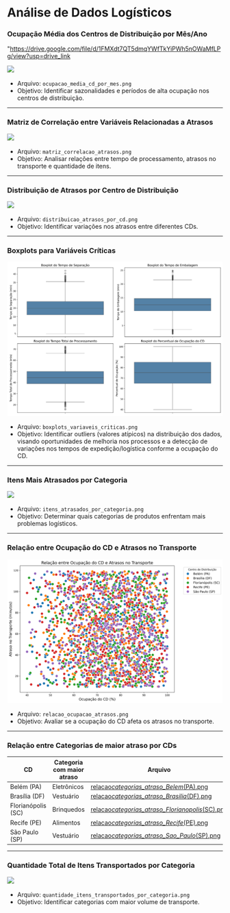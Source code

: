 # Análise de Dados Logísticos

### Ocupação Média dos Centros de Distribuição por Mês/Ano
"https://drive.google.com/file/d/1FMXdt7QT5dmqYWfTkYiPWh5nOWaMfLPg/view?usp=drive_link

<img src="../resources/images/ocupacao_media_cd_por_mes.png" />

- Arquivo: `ocupacao_media_cd_por_mes.png`
- Objetivo: Identificar sazonalidades e períodos de alta ocupação nos centros de distribuição.

<hr>

### Matriz de Correlação entre Variáveis Relacionadas a Atrasos

<img src="../resources/images/matriz_correlacao_atrasos.png" />

- Arquivo: `matriz_correlacao_atrasos.png`
- Objetivo: Analisar relações entre tempo de processamento, atrasos no transporte e quantidade de itens.

<hr>

### Distribuição de Atrasos por Centro de Distribuição

<img src="../resources/images/distribuicao_atrasos_por_cd.png" />

- Arquivo: `distribuicao_atrasos_por_cd.png`
- Objetivo: Identificar variações nos atrasos entre diferentes CDs.

<hr>

### Boxplots para Variáveis Críticas

<img src="../resources/images/boxplots_variaveis_criticas.png" />

- Arquivo: `boxplots_variaveis_criticas.png`
- Objetivo: Identificar outliers (valores atípicos) na distribuição dos dados, visando oportunidades de melhoria nos processos e a detecção de variações nos tempos de expedição/logística conforme a ocupação do CD.

<hr>

### Itens Mais Atrasados por Categoria

<img src="../resources/images/itens_atrasados_por_categoria.png" />

- Arquivo: `itens_atrasados_por_categoria.png`
- Objetivo: Determinar quais categorias de produtos enfrentam mais problemas logísticos.

<hr>

### Relação entre Ocupação do CD e Atrasos no Transporte

<img src="../resources/images/relacao_ocupacao_atrasos.png" />

- Arquivo: `relacao_ocupacao_atrasos.png`
- Objetivo: Avaliar se a ocupação do CD afeta os atrasos no transporte.

<hr>

### Relação entre Categorias de maior atraso por CDs

| CD                 | Categoria com maior atraso | Arquivo                                                                                                                             |
| ------------------ | -------------------------- | ----------------------------------------------------------------------------------------------------------------------------------- |
| Belém (PA)         | Eletrônicos                | <a href="../resources/images/relacao_categorias_atraso_Belem_(PA).png">relacao*categorias_atraso_Belem*(PA).png</a>                 |
| Brasília (DF)      | Vestuário                  | <a href="../resources/images/relacao_categorias_atraso_Brasilia_(DF).png">relacao*categorias_atraso_Brasilia*(DF).png</a>           |
| Florianópolis (SC) | Brinquedos                 | <a href="../resources/images/relacao_categorias_atraso_Florianopolis_(SC).png">relacao*categorias_atraso_Florianopolis*(SC).png</a> |
| Recife (PE)        | Alimentos                  | <a href="../resources/images/relacao_categorias_atraso_Recife_(PE).png">relacao*categorias_atraso_Recife*(PE).png</a>               |
| São Paulo (SP)     | Vestuário                  | <a href="../resources/images/relacao_categorias_atraso_Sao_Paulo_(SP).png">relacao*categorias_atraso_Sao_Paulo*(SP).png</a>         |

<hr>

### Quantidade Total de Itens Transportados por Categoria

<img src="../resources/images/quantidade_itens_transportados_por_categoria.png" />

- Arquivo: `quantidade_itens_transportados_por_categoria.png`
- Objetivo: Identificar categorias com maior volume de transporte.
